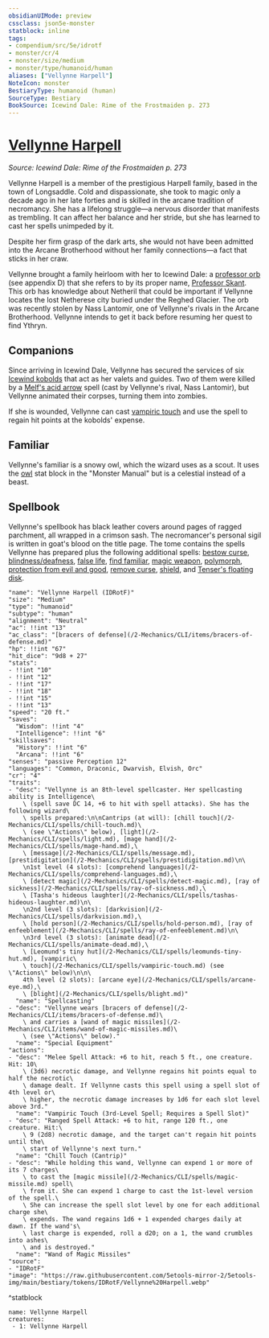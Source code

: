 ```yaml
---
obsidianUIMode: preview
cssclass: json5e-monster
statblock: inline
tags:
- compendium/src/5e/idrotf
- monster/cr/4
- monster/size/medium
- monster/type/humanoid/human
aliases: ["Vellynne Harpell"]
NoteIcon: monster
BestiaryType: humanoid (human)
SourceType: Bestiary
BookSource: Icewind Dale: Rime of the Frostmaiden p. 273
---
```

# [Vellynne Harpell](2-Mechanics/CLI/bestiary/npc/vellynne-harpell-idrotf.md)
*Source: Icewind Dale: Rime of the Frostmaiden p. 273*  

Vellynne Harpell is a member of the prestigious Harpell family, based in the town of Longsaddle. Cold and dispassionate, she took to magic only a decade ago in her late forties and is skilled in the arcane tradition of necromancy. She has a lifelong struggle—a nervous disorder that manifests as trembling. It can affect her balance and her stride, but she has learned to cast her spells unimpeded by it.

Despite her firm grasp of the dark arts, she would not have been admitted into the Arcane Brotherhood without her family connections—a fact that sticks in her craw.

Vellynne brought a family heirloom with her to Icewind Dale: a [professor orb](/2-Mechanics/CLI/items/professor-orb-wdmm.md) (see appendix D) that she refers to by its proper name, [Professor Skant](/2-Mechanics/CLI/items/professor-skant-idrotf.md). This orb has knowledge about Netheril that could be important if Vellynne locates the lost Netherese city buried under the Reghed Glacier. The orb was recently stolen by Nass Lantomir, one of Vellynne's rivals in the Arcane Brotherhood. Vellynne intends to get it back before resuming her quest to find Ythryn.

## Companions

Since arriving in Icewind Dale, Vellynne has secured the services of six [Icewind kobolds](/2-Mechanics/CLI/bestiary/humanoid/icewind-kobold-idrotf.md) that act as her valets and guides. Two of them were killed by a [Melf's acid arrow](/2-Mechanics/CLI/spells/melfs-acid-arrow.md) spell (cast by Vellynne's rival, Nass Lantomir), but Vellynne animated their corpses, turning them into zombies.

If she is wounded, Vellynne can cast [vampiric touch](/2-Mechanics/CLI/spells/vampiric-touch.md) and use the spell to regain hit points at the kobolds' expense.

## Familiar

Vellynne's familiar is a snowy owl, which the wizard uses as a scout. It uses the [owl](/2-Mechanics/CLI/bestiary/beast/owl.md) stat block in the "Monster Manual" but is a celestial instead of a beast.

## Spellbook

Vellynne's spellbook has black leather covers around pages of ragged parchment, all wrapped in a crimson sash. The necromancer's personal sigil is written in goat's blood on the title page. The tome contains the spells Vellynne has prepared plus the following additional spells: [bestow curse](/2-Mechanics/CLI/spells/bestow-curse.md), [blindness/deafness](/2-Mechanics/CLI/spells/blindness-deafness.md), [false life](/2-Mechanics/CLI/spells/false-life.md), [find familiar](/2-Mechanics/CLI/spells/find-familiar.md), [magic weapon](/2-Mechanics/CLI/spells/magic-weapon.md), [polymorph](/2-Mechanics/CLI/spells/polymorph.md), [protection from evil and good](/2-Mechanics/CLI/spells/protection-from-evil-and-good.md), [remove curse](/2-Mechanics/CLI/spells/remove-curse.md), [shield](/2-Mechanics/CLI/spells/shield.md), and [Tenser's floating disk](/2-Mechanics/CLI/spells/tensers-floating-disk.md).

```statblock
"name": "Vellynne Harpell (IDRotF)"
"size": "Medium"
"type": "humanoid"
"subtype": "human"
"alignment": "Neutral"
"ac": !!int "13"
"ac_class": "[bracers of defense](/2-Mechanics/CLI/items/bracers-of-defense.md)"
"hp": !!int "67"
"hit_dice": "9d8 + 27"
"stats":
- !!int "10"
- !!int "12"
- !!int "17"
- !!int "18"
- !!int "15"
- !!int "13"
"speed": "20 ft."
"saves":
  "Wisdom": !!int "4"
  "Intelligence": !!int "6"
"skillsaves":
  "History": !!int "6"
  "Arcana": !!int "6"
"senses": "passive Perception 12"
"languages": "Common, Draconic, Dwarvish, Elvish, Orc"
"cr": "4"
"traits":
- "desc": "Vellynne is an 8th-level spellcaster. Her spellcasting ability is Intelligence\
    \ (spell save DC 14, +6 to hit with spell attacks). She has the following wizard\
    \ spells prepared:\n\nCantrips (at will): [chill touch](/2-Mechanics/CLI/spells/chill-touch.md)\
    \ (see \"Actions\" below), [light](/2-Mechanics/CLI/spells/light.md), [mage hand](/2-Mechanics/CLI/spells/mage-hand.md),\
    \ [message](/2-Mechanics/CLI/spells/message.md), [prestidigitation](/2-Mechanics/CLI/spells/prestidigitation.md)\n\
    \n1st level (4 slots): [comprehend languages](/2-Mechanics/CLI/spells/comprehend-languages.md),\
    \ [detect magic](/2-Mechanics/CLI/spells/detect-magic.md), [ray of sickness](/2-Mechanics/CLI/spells/ray-of-sickness.md),\
    \ [Tasha's hideous laughter](/2-Mechanics/CLI/spells/tashas-hideous-laughter.md)\n\
    \n2nd level (3 slots): [darkvision](/2-Mechanics/CLI/spells/darkvision.md),\
    \ [hold person](/2-Mechanics/CLI/spells/hold-person.md), [ray of enfeeblement](/2-Mechanics/CLI/spells/ray-of-enfeeblement.md)\n\
    \n3rd level (3 slots): [animate dead](/2-Mechanics/CLI/spells/animate-dead.md),\
    \ [Leomund's tiny hut](/2-Mechanics/CLI/spells/leomunds-tiny-hut.md), [vampiric\
    \ touch](/2-Mechanics/CLI/spells/vampiric-touch.md) (see \"Actions\" below)\n\n\
    4th level (2 slots): [arcane eye](/2-Mechanics/CLI/spells/arcane-eye.md),\
    \ [blight](/2-Mechanics/CLI/spells/blight.md)"
  "name": "Spellcasting"
- "desc": "Vellynne wears [bracers of defense](/2-Mechanics/CLI/items/bracers-of-defense.md)\
    \ and carries a [wand of magic missiles](/2-Mechanics/CLI/items/wand-of-magic-missiles.md)\
    \ (see \"Actions\" below)."
  "name": "Special Equipment"
"actions":
- "desc": "Melee Spell Attack: +6 to hit, reach 5 ft., one creature. Hit: 10\
    \ (3d6) necrotic damage, and Vellynne regains hit points equal to half the necrotic\
    \ damage dealt. If Vellynne casts this spell using a spell slot of 4th level or\
    \ higher, the necrotic damage increases by 1d6 for each slot level above 3rd."
  "name": "Vampiric Touch (3rd-Level Spell; Requires a Spell Slot)"
- "desc": "Ranged Spell Attack: +6 to hit, range 120 ft., one creature. Hit:\
    \ 9 (2d8) necrotic damage, and the target can't regain hit points until the\
    \ start of Vellynne's next turn."
  "name": "Chill Touch (Cantrip)"
- "desc": "While holding this wand, Vellynne can expend 1 or more of its 7 charges\
    \ to cast the [magic missile](/2-Mechanics/CLI/spells/magic-missile.md) spell\
    \ from it. She can expend 1 charge to cast the 1st-level version of the spell.\
    \ She can increase the spell slot level by one for each additional charge she\
    \ expends. The wand regains 1d6 + 1 expended charges daily at dawn. If the wand's\
    \ last charge is expended, roll a d20; on a 1, the wand crumbles into ashes\
    \ and is destroyed."
  "name": "Wand of Magic Missiles"
"source":
- "IDRotF"
"image": "https://raw.githubusercontent.com/5etools-mirror-2/5etools-img/main/bestiary/tokens/IDRotF/Vellynne%20Harpell.webp"
```
^statblock

```encounter-table
name: Vellynne Harpell
creatures:
 - 1: Vellynne Harpell
```